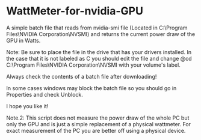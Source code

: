 # WattMeter-for-nvidia-GPU
A simple batch file that reads from nvidia-smi file (Located in C:\Program Files\NVIDIA Corporation\NVSMI) and returns the current power draw of the GPU in Watts.

Note: Be sure to place the file in the drive that has your drivers installed. In the case that it is not labeled as C you should edit the file and change @cd C:\Program Files\NVIDIA Corporation\NVSMI with your volume's label.

Always check the contents of a batch file after downloading!

In some cases windows may block the batch file so you should go in Properties and check Unblock.

I hope you like it!

Note.2: This script does not measure the power draw of the whole PC but only the GPU and is just a simple replacement of a physical wattmeter. For exact measurement of the PC you are better off using a physical device.
